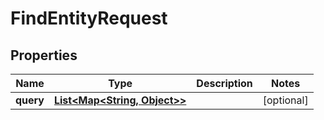 

# FindEntityRequest

## Properties

Name | Type | Description | Notes
------------ | ------------- | ------------- | -------------
**query** | [**List&lt;Map&lt;String, Object&gt;&gt;**](Map.md) |  |  [optional]




